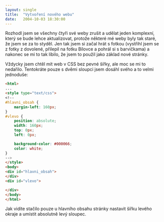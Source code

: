 ```yaml
---
layout: single
title:  "Vytvoření nového webu"
date:   2004-10-03 18:30:00
---
```

Rozhodl jsem se všechny čtyři své weby zrušit a udělat jeden komplexní,
který se bude lehce aktualizovat, protože některé mé weby byly tak staré,
že jsem se za to styděl. Jen tak jsem si začal hrát s fotkou (vystřihl
jsem se z fotky z dovolené, přilepil na fotku Bílovce a pohrál si
s barvičkama) a nakonec se mi to tak líbilo, že jsem to použil jako základ
nové stránky.

Vždycky jsem chtěl mít web v CSS bez pevné šířky, ale moc se mi to nedařilo.
Tentokráte pouze s dvěmi sloupci jsem dosáhl svého a to velmi jednoduše:

```html
<html>
...
<style type="text/css">
<!--
#hlavni_obsah {
    margin-left: 160px;
}
#vlevo {
    position: absolute;
    width: 160px;
    top: 0px;
    left: 0px;

    background-color: #000066;
    color: white;
}
-->
</style> 
<body>
<div id="hlavni_obsah">
</div>
<div id="vlevo">

</div>
</body>
</html>
```

Jak vidíte stačilo pouze u hlavního obsahu stránky nastavit šířku
levého okraje a umístit absolutně levý sloupec.
